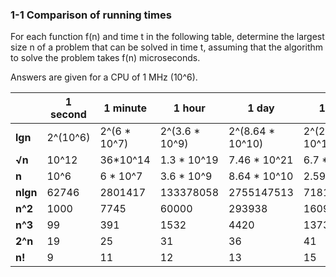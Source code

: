 ### 1-1 Comparison of running times

For each function f(n) and time t in the following table, determine the largest size n of a problem that can be solved in time t, assuming that the algorithm to solve the problem takes f(n) microseconds.

Answers are given for a CPU of 1 MHz (10^6).

|        | 1 second     | 1 minute     | 1 hour | 1 day | 1 month | 1 year | 1 century |
|--------|--------------|--------------|--------|-------|---------|--------|-----------|
| **lgn**    | 2^(10^6) | 2^(6 * 10^7) | 2^(3.6 * 10^9) | 2^(8.64 * 10^10) | 2^(2.59 * 10^12) | 2^(3.15 * 10^13) | 2^(3.15 * 10^15) |
|  **√n**    | 10^12 | 36*10^14 | 1.3 * 10^19 | 7.46 * 10^21 | 6.7 * 10^24 | 9.9 * 10^26 | 9.9 * 10^20 |
|   **n**    | 10^6 | 6 * 10^7 | 3.6 * 10^9 | 8.64 * 10^10 | 2.59 * 10^12 | 3.15 * 10^13 | 3.15 * 10^15 |
| **nlgn**   | 62746 | 2801417 | 133378058 | 2755147513 | 71817532807 | 796755391090 | 68535016035843 |
|  **n^2**   | 1000 | 7745 | 60000 | 293938 | 1609347 | 5612486 | 56124860 |
|  **n^3**   | 99 | 391 | 1532 | 4420 | 13733 | 31581 | 146589 |
|  **2^n**   | 19 | 25 | 31 | 36 | 41 | 44 | 51 |
|  **n!**    | 9 | 11 | 12 | 13 | 15 | 16 | 17 |